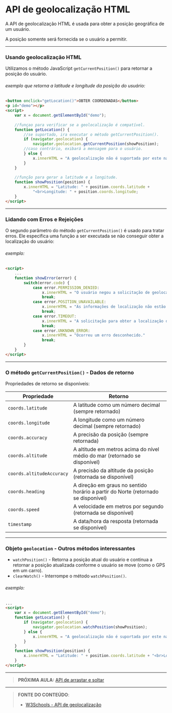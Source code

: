 # API de geolocalização HTML

A API de geolocalização HTML é usada para obter a posição geográfica de um usuário.

A posição somente será fornecida se o usuário a permitir.

---

### Usando geolocalização HTML

Utilizamos o método JavaScript `getCurrentPosition()` para retornar a posição do usuário.

###### exemplo que retorna a latitude e longitude da posição do usuário:

```html
<button onclick="getLocation()">OBTER COORDENADAS</button>
<p id="demo"></p>
<script>
    var x = document.getElementById("demo");
    
    //funçao para verificar se a geolocalização é compatível.
    function getLocation() {
        //se suportado, ira executar o método getCurrentPosition().
        if (navigator.geolocation) {
            navigator.geolocation.getCurrentPosition(showPosition);
        //caso contrário, exibará a mensagem para o usuário.
        } else {
            x.innerHTML = "A geolocalização não é suportada por este navegador.";
        }
    }
    
    //função para gerar a latitude e a longitude.
    function showPosition(position) {
        x.innerHTML = "Latitude: " + position.coords.latitude +
            "<br>Longitude: " + position.coords.longitude;
    }
</script>
```

---

### Lidando com Erros e Rejeições

O segundo parâmetro do método `getCurrentPosition()` é usado para tratar erros. Ele especifica uma função a ser executada se não conseguir obter a localização do usuário:

###### exemplo:

```html
<script>
    ...
    function showError(error) {
        switch(error.code) {
            case error.PERMISSION_DENIED:
                x.innerHTML = "O usuário negou a solicitação de geolocalização."
                break;
            case error.POSITION_UNAVAILABLE:
                x.innerHTML = "As informações de localização não estão disponíveis."
                break;
            case error.TIMEOUT:
                x.innerHTML = "A solicitação para obter a localização do usuário expirou."
                break;
            case error.UNKNOWN_ERROR:
                x.innerHTML = "Ocorreu um erro desconhecido."
                break;
        }
    }
</script>
```

---

### O método `getCurrentPosition()` - Dados de retorno

Propriedades de retorno se disponíveis:

| Propriedade               | Retorno                                                      |
| ------------------------- | ------------------------------------------------------------ |
| `coords.latitude`         | A latitude como um número decimal (sempre retornado)         |
| `coords.longitude`        | A longitude como um número decimal (sempre retornado)        |
| `coords.accuracy`         | A precisão da posição (sempre retornada)                     |
| `coords.altitude`         | A altitude em metros acima do nível médio do mar (retornado se disponível) |
| `coords.altitudeAccuracy` | A precisão da altitude da posição (retornada se disponível)  |
| `coords.heading`          | A direção em graus no sentido horário a partir do Norte (retornado se disponível) |
| `coords.speed`            | A velocidade em metros por segundo (retornada se disponível) |
| `timestamp`               | A data/hora da resposta (retornada se disponível)            |

---

### Objeto `geolocation`  - Outros métodos interessantes

- `watchPosition()` - Retorna a posição atual do usuário e continua a retornar a posição atualizada conforme o usuário se move (como o GPS em um carro).
- `clearWatch()` - Interrompe o método `watchPosition()`.

###### exemplo:

```html
...
<script>
    var x = document.getElementById("demo");
    function getLocation() {
        if (navigator.geolocation) {
            navigator.geolocation.watchPosition(showPosition);
        } else {
            x.innerHTML = "A geolocalização não é suportada por este navegador.";
        }
    }
    function showPosition(position) {
        x.innerHTML = "Latitude: " + position.coords.latitude + "<br>Longitude: " + position.coords.longitude;
    }
</script>
```

***

> **PRÓXIMA AULA:** [API de arrastar e soltar](../13.2-arrastar-soltar)

***


> **FONTE DO CONTEÚDO**:
>
> - [W3Schools - API de geolocalização](https://www.w3schools.com/html/html5_geolocation.asp)